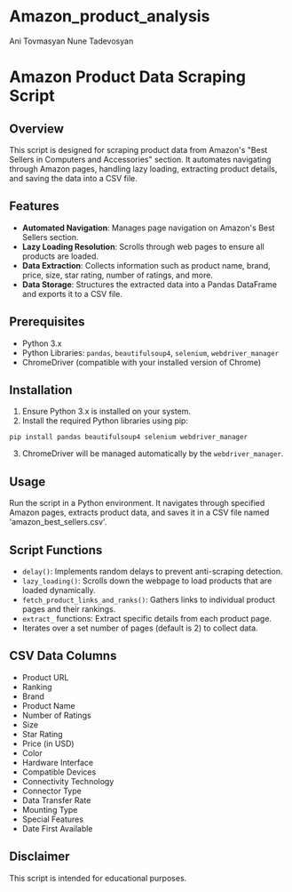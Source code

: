 # Amazon_product_analysis

Ani Tovmasyan
Nune Tadevosyan

# Amazon Product Data Scraping Script

## Overview
This script is designed for scraping product data from Amazon's "Best Sellers in Computers and Accessories" section. It automates navigating through Amazon pages, handling lazy loading, extracting product details, and saving the data into a CSV file.

## Features
- **Automated Navigation**: Manages page navigation on Amazon's Best Sellers section.
- **Lazy Loading Resolution**: Scrolls through web pages to ensure all products are loaded.
- **Data Extraction**: Collects information such as product name, brand, price, size, star rating, number of ratings, and more.
- **Data Storage**: Structures the extracted data into a Pandas DataFrame and exports it to a CSV file.

## Prerequisites
- Python 3.x
- Python Libraries: `pandas`, `beautifulsoup4`, `selenium`, `webdriver_manager`
- ChromeDriver (compatible with your installed version of Chrome)

## Installation
1. Ensure Python 3.x is installed on your system.
2. Install the required Python libraries using pip:
```shell
pip install pandas beautifulsoup4 selenium webdriver_manager
```
3. ChromeDriver will be managed automatically by the `webdriver_manager`.

## Usage
Run the script in a Python environment. It navigates through specified Amazon pages, extracts product data, and saves it in a CSV file named 'amazon_best_sellers.csv'.

## Script Functions
- `delay()`: Implements random delays to prevent anti-scraping detection.
- `lazy_loading()`: Scrolls down the webpage to load products that are loaded dynamically.
- `fetch_product_links_and_ranks()`: Gathers links to individual product pages and their rankings.
- `extract_` functions: Extract specific details from each product page.
- Iterates over a set number of pages (default is 2) to collect data.

## CSV Data Columns
- Product URL
- Ranking
- Brand
- Product Name
- Number of Ratings
- Size
- Star Rating
- Price (in USD)
- Color
- Hardware Interface
- Compatible Devices
- Connectivity Technology
- Connector Type
- Data Transfer Rate
- Mounting Type
- Special Features
- Date First Available

## Disclaimer
This script is intended for educational purposes.
